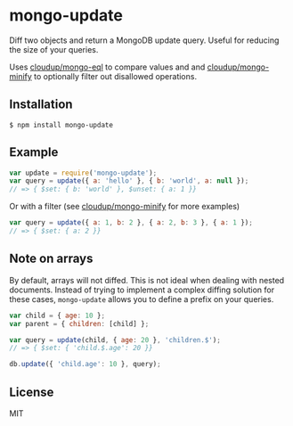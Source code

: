 
# mongo-update

Diff two objects and return a MongoDB update query. Useful for reducing the size of your queries.

Uses [cloudup/mongo-eql](https://github.com/cloudup/mongo-eql) to compare values and
and [cloudup/mongo-minify](https://github.com/cloudup/mongo-minify) to optionally filter
out disallowed operations.

## Installation

    $ npm install mongo-update

## Example

```js
var update = require('mongo-update');
var query = update({ a: 'hello' }, { b: 'world', a: null });
// => { $set: { b: 'world' }, $unset: { a: 1 }}
```

Or with a filter (see [cloudup/mongo-minify](https://github.com/cloudup/mongo-minify) for more examples)
```js
var query = update({ a: 1, b: 2 }, { a: 2, b: 3 }, { a: 1 });
// => { $set: { a: 2 }}
```

## Note on arrays
By default, arrays will not diffed. This is not ideal when dealing with nested documents.
Instead of trying to implement a complex diffing solution for these cases, `mongo-update`
allows you to define a prefix on your queries.

```js
var child = { age: 10 };
var parent = { children: [child] };

var query = update(child, { age: 20 }, 'children.$');
// => { $set: { 'child.$.age': 20 }}

db.update({ 'child.age': 10 }, query);
```

## License

  MIT
